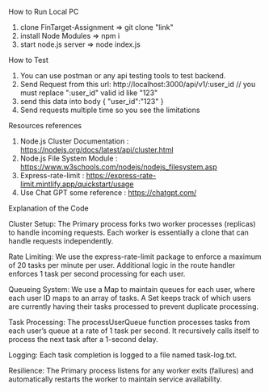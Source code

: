 How to Run Local PC

1. clone FinTarget-Assignment => git clone "link"
2. install Node Modules       => npm i
3. start node.js server       => node index.js

How to Test 

1. You can use postman or any api testing tools to test backend.
2. Send Request from this url: http://localhost:3000/api/v1/:user_id  // you must replace ":user_id" valid id like "123"
3. send this data into body
   {
  "user_id":"123"
  }
4. Send requests multiple time so you see the limitations


Resources references 

1. Node.js Cluster Documentation : https://nodejs.org/docs/latest/api/cluster.html
2. Node.js File System Module    : https://www.w3schools.com/nodejs/nodejs_filesystem.asp
3. Express-rate-limit            : https://express-rate-limit.mintlify.app/quickstart/usage
4. Use Chat GPT some reference   : https://chatgpt.com/



Explanation of the Code

Cluster Setup:
The Primary process forks two worker processes (replicas) to handle incoming requests. Each worker is essentially a clone that can handle requests independently.

Rate Limiting:
We use the express-rate-limit package to enforce a maximum of 20 tasks per minute per user.
Additional logic in the route handler enforces 1 task per second processing for each user.

Queueing System:
We use a Map to maintain queues for each user, where each user ID maps to an array of tasks.
A Set keeps track of which users are currently having their tasks processed to prevent duplicate processing.

Task Processing:
The processUserQueue function processes tasks from each user’s queue at a rate of 1 task per second.
It recursively calls itself to process the next task after a 1-second delay.

Logging:
Each task completion is logged to a file named task-log.txt.

Resilience:
The Primary process listens for any worker exits (failures) and automatically restarts the worker to maintain service availability.


   
